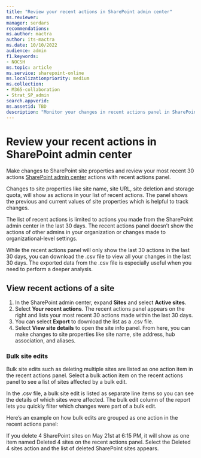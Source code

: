 ```yaml
---
title: "Review your recent actions in SharePoint admin center"
ms.reviewer: 
manager: serdars
recommendations: 
ms.author: mactra
author: its-mactra
ms.date: 10/10/2022
audience: admin
f1.keywords:
- NOCSH 
ms.topic: article
ms.service: sharepoint-online
ms.localizationpriority: medium
ms.collection:
- M365-collaboration
- Strat_SP_admin
search.appverid:
ms.assetid: TBD
description: "Monitor your changes in recent actions panel in SharePoint admin center"
---
```

# Review your recent actions in SharePoint admin center

Make changes to SharePoint site properties and review your most recent 30 actions [SharePoint admin center](/sharepoint/get-started-new-admin-center) actions with recent actions panel.

Changes to site properties like site name, site URL, site deletion and storage quota, will show as actions in your list of recent actions. The panel shows the previous and current values of site properties which is helpful to track changes.

The list of recent actions is limited to actions you made from the SharePoint admin center in the last 30 days. The recent actions panel doesn’t show the actions of other admins in your organization or changes made to organizational-level settings.  

While the recent actions panel will only show the last 30 actions in the last 30 days, you can download the .csv file to view all your changes in the last 30 days. The exported data from the .csv file is especially useful when you need to perform a deeper analysis.

## View recent actions of a site

1. In  the SharePoint admin center, expand **Sites** and select **Active sites**.
2. Select **Your recent actions**. The recent actions panel appears on the right and lists your most recent 30 actions made within the last 30 days.
3. You can select **Export** to download the list as a .csv file.
4. Select **View site details** to open the site info panel. From here, you can make changes to site properties like site name, site address, hub association, and aliases.

### Bulk site edits

Bulk site edits such as deleting multiple sites are listed as one action item in the recent actions panel. Select a bulk action item on the recent actions panel to see a list of sites affected by a bulk edit.

In the .csv file, a bulk site edit is listed as separate line items so you can see the details of which sites were affected. The bulk edit column of the report lets you quickly filter which changes were part of a bulk edit.

Here’s an example on how bulk edits are grouped as one action in the recent actions panel:

If you delete 4 SharePoint sites on May 21st at 6:15 PM, it will show as one item named Deleted 4 sites on the recent actions panel. Select the Deleted 4 sites action and the list of deleted SharePoint sites appears.
